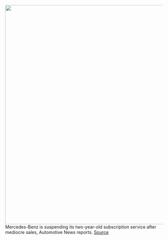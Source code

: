 <img src='https://cdn.vox-cdn.com/thumbor/dPnaXvhCNN6EWaESm64oqXBSJII=/0x0:2040x1360/1200x800/filters:focal(857x517:1183x843)/cdn.vox-cdn.com/uploads/chorus_image/image/66995518/akrales_180329_2351_1495.0.jpg' width='700px' /><br/>
Mercedes-Benz is suspending its two-year-old subscription service after mediocre sales, Automotive News reports.
<a href='https://www.theverge.com/2020/6/29/21306823/mercedes-benz-collection-subscription-service-cancel-sales'> Source <a/>